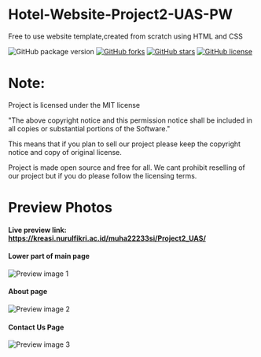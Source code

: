 # Hotel-Website-Project2-UAS-PW

Free to use website template,created from scratch using HTML and CSS

![GitHub package version](https://img.shields.io/github/package-json/v/jundy779/Project2_pw.svg)
[![GitHub forks](https://img.shields.io/github/forks/jundy779/Project2_pw.svg?style=plastic)](https://github.com/jundy779/Project2_pw/network)
[![GitHub stars](https://img.shields.io/github/stars/jundy779/Project2_pw.svg?style=plastic)](https://github.com/jundy779/Project2_pw/stargazers)
[![GitHub license](https://img.shields.io/badge/license-MIT-blue.svg?style=plastic)](https://raw.githubusercontent.com/jundy779/Project2_pw/master/LICENSE)

# Note:
Project is licensed under the MIT license

"The above copyright notice and this permission notice shall be included in all
copies or substantial portions of the Software."

This means that if you plan to sell our project please keep the copyright notice and copy of original license.

Project is made open source and free for all. We cant prohibit reselling of our project but if you do please follow the licensing terms.

# Preview Photos

#### Live preview link: https://kreasi.nurulfikri.ac.id/muha22233si/Project2_UAS/

#### Lower part of main page
![Preview image 1](/img/preview/previewimage1.png?raw=true "Lower part of main page") 
#### About page
![Preview image 2](/img/preview/previewimage2.png?raw=true "About page") 
#### Contact Us Page
![Preview image 3](/img/preview/previewimage3.png?raw=true "Contact us") 
 

